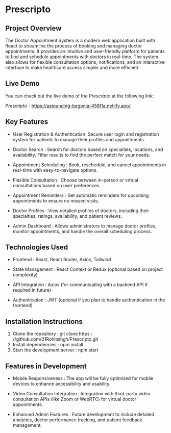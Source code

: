# Prescripto


## Project Overview
The Doctor Appointment System is a modern web application built with React to streamline the process of booking and managing doctor appointments. It provides an intuitive and user-friendly platform for patients to find and schedule appointments with doctors in real-time. The system also allows for flexible consultation options, notifications, and an interactive interface to make healthcare access simpler and more efficient.

## Live Demo
You can check out the live demo of the *Prescripto*  at the following link:

 Prescripto - https://astounding-begonia-456f1a.netlify.app/

## Key Features
- User Registration & Authentication: Secure user login and registration system for patients to manage their profiles and appointments.

- Doctor Search : Search for doctors based on specialties, locations, and availability. Filter results to find the perfect match for your needs.

- Appointment Scheduling : Book, reschedule, and cancel appointments in real-time with easy-to-navigate options.

- Flexible Consultation : Choose between in-person or virtual consultations based on user preferences.

- Appointment Reminders : Get automatic reminders for upcoming appointments to ensure no missed visits.
  
- Doctor Profiles : View detailed profiles of doctors, including their specialties, ratings, availability, and patient reviews.

- Admin Dashboard : Allows administrators to manage doctor profiles, monitor appointments, and handle the overall scheduling process.

## Technologies Used
- Frontend : React, React Router, Axios, Tailwind 

- State Management : React Context or Redux (optional based on project complexity)

- API Integration : Axios (for communicating with a backend API if required in future)

- Authentication : JWT (optional if you plan to handle authentication in the frontend)

## Installation Instructions

1. Clone the repository : git clone https : //github.com/01Rohitsingh/Prescripto.git
2. Install dependencies : npm install
3. Start the development server : npm start

## Features in Development
- Mobile Responsiveness : The app will be fully optimized for mobile devices to enhance accessibility and usability.

- Video Consultation Integration : Integration with third-party video consultation APIs (like Zoom or WebRTC) for virtual doctor appointments.

- Enhanced Admin Features : Future development to include detailed analytics, doctor performance tracking, and patient feedback management.

